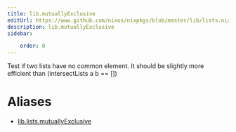 ```yaml
---
title: lib.mutuallyExclusive
editUrl: https://www.github.com/nixos/nixpkgs/blob/master/lib/lists.nix#L1091C23
description: lib.mutuallyExclusive
sidebar:

    order: 8
---
```


Test if two lists have no common element.
It should be slightly more efficient than (intersectLists a b == [])


# Aliases

- [lib.lists.mutuallyExclusive](reference/lib/lists/lib-lists-mutuallyExclusive)



